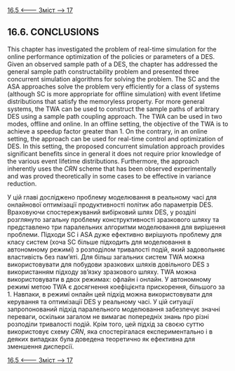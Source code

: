[16.5 <--- ](16_5.md) [   Зміст   ](README.md) [--> 17](17.md)

## 16.6. CONCLUSIONS

This chapter has investigated the problem of real-time simulation for the online performance optimization of the policies or parameters of a DES. Given an observed sample path of a DES, the chapter has addressed the general sample path constructability problem and presented three concurrent simulation algorithms for solving the problem. The SC and the ASA approaches solve the problem very efficiently for a class of systems (although SC is more appropriate for offline simulation) with event lifetime distributions that satisfy the memoryless property. For more general systems, the TWA can be used to construct the sample paths of arbitrary DES using a sample path coupling approach. The TWA can be used in two modes, offline and online. In an offline setting, the objective of the TWA is to achieve a speedup factor greater than 1. On the contrary, in an online setting, the approach can be used for real-time control and optimization of DES. In this setting, the proposed concurrent simulation approach provides significant benefits since in general it does not require prior knowledge of the various event lifetime distributions. Furthermore, the approach inherently uses the *CRN* scheme that has been observed experimentally and was proved theoretically in some cases to be effective in variance reduction.

У цій главі досліджено проблему моделювання в реальному часі для онлайнової оптимізації продуктивності політик або параметрів DES. Враховуючи спостережуваний вибірковий шлях DES, у розділі розглянуто загальну проблему конструктивності зразкового шляху та представлено три паралельних алгоритми моделювання для вирішення проблеми. Підходи SC і ASA дуже ефективно вирішують проблему для класу систем (хоча SC більше підходить для моделювання в автономному режимі) з розподілом тривалості подій, який задовольняє властивість без пам’яті. Для більш загальних систем TWA можна використовувати для побудови зразкових шляхів довільного DES з використанням підходу зв’язку зразкового шляху. TWA можна використовувати в двох режимах: офлайн і онлайн. У автономному режимі метою TWA є досягнення коефіцієнта прискорення, більшого за 1. Навпаки, в режимі онлайн цей підхід можна використовувати для керування та оптимізації DES у реальному часі. У цій ситуації запропонований підхід паралельного моделювання забезпечує значні переваги, оскільки загалом не вимагає попередніх знань про різні розподіли тривалості подій. Крім того, цей підхід за своєю суттю використовує схему *CRN*, яка спостерігалася експериментально і в деяких випадках була доведена теоретично як ефективна для зменшення дисперсії.

[16.5 <--- ](16_5.md) [   Зміст   ](README.md) [--> 17](17.md)